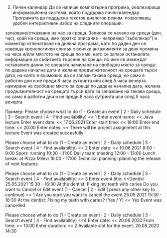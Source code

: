 2. Личен календар
Да се напише компютърна програма, реализираща информационна система, която поддържа личен календар. Програмата да поддържа текстов диалогов режим, позволяващ удобен интерактивен избор на следните операции:

запазване/отказване на час за среща. Записва се начало на среща (ден, час), край на среща, име (кратко описание - например "зъболекар”) и коментар
отпечатване на дневна програма, като по даден ден се извежда хронологичен списък с всички ангажименти за деня
промяна на часа и/или мястото на среща по име, като се запази останалата информация за събитието
търсене на среща: по име се извеждат останалите данни се срещата
намиране на свободно място за среща: по дадена начална дата и желана продължителност на срещата търси дата, на която е възможно да се запази такава среща, но само в работни дни и не преди 8 часа сутринта или след 5 часа вечерта.
намиране на свободно място за среща  по дадена начална дата, желана продължителност на срещата търси дата за запазване на такава среща, но само в работни дни и не преди 8 часа сутринта или след 5 часа вечерта

Пример:
Please choose what to do (1 - Create an event | 2 - Daily schedule | 3 - Search event | 4 - Find availability)
<< 1
Enter event name: 
<< Java lecture
Enter event date:
<< 17.06.2021
Enter start time: 
<< 18:00
Enter end time:
<< 20:00
Enter notes:
<< There will be project assignment at this lecture
Event was created succesfully!

Please choose what to do (1 - Create an event | 2 - Daily schedule | 3 - Search event | 4 - Find availability)
<< 2
Enter date: 
<< 10.06.2021
8:00 - 9:00 Sport: running
10:30 - 11:00 Daily team meeting
12:00 - 13:00 Lunch break: at Pizza Milevi
16:00 - 17:00 Technical planning: planning the release of next features

Please choose what to do (1 - Create an event | 2 - Daily schedule | 3 - Search event | 4 - Find availability)
<< 3
Enter event title: 
<<Dentist
25.05.2021 15:30 - 16:30 At the dentist: Fixing my teeth with caries
Do you want to Cancel or Edit event (1 - Cancel | 2 - Edit | press any other key to continue)
<< 1
Are you sure you want to cancel the event 25.05.2021 15:30 - 16:30 At the dentist: Fixing my teeth with caries? (Yes / Y)
<< Yes
Event was cancelled 

Please choose what to do (1 - Create an event | 2 - Daily schedule | 3 - Search event | 4 - Find availability)
<<4
Enter date: 
<< 20.06.2020
From time:
<< 13:00
Enter duration:
<< 2 
Available slot for the event: 20.06.2020 14:30
